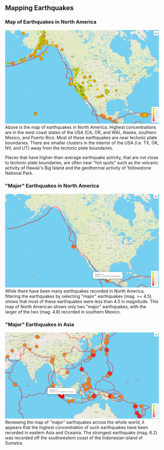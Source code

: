 ## Mapping Earthquakes

### Map of Earthquakes in North America
![Earthquakes_North_America](static/js/Earthquakes_North_America.png)
Above is the map of earthquakes in North America. Highest concentrations are in the west coast states of the USA (CA, OR, and WA), Alaska, southern Mexico, and Puerto Rico. Most of these earthquakes are near tectonic plate boundaries. There are smaller clusters in the interior of the USA (i.e. TX, OK, NV, and UT) away from the tectonic plate boundaries.

Places that have higher-than-average earthquake activity, that are not close to tectonic plate boundaries, are often near "hot spots" such as the volcanic activity of Hawaii's Big Island and the geothermal activity of Yellowstone National Park.
###  "Major" Earthquakes in North America
![Major_earthquakes_North_America](static/js/Major_earthquakes_North_America.png)
While there have been many earthquakes recorded in North America, filtering the earthquakes by selecting "major" earthquakes (mag. >= 4.5) shows that most of these earthquakes were less than 4.5 in magnitude. This map of North American shows only two "major" earthquakes, with the larger of the two (mag. 4.8) recorded in southern Mexico.
###  "Major" Earthquakes in Asia
![Major-Earthquakes](static/js/Major_earthquakes.png) 
Reviewing the map of "major" earthquakes across the whole world, it appears that the highest concentration of such earthquakes have been recorded in eastern Asia and Oceania. The strongest earthquake (mag. 6.2) was recorded off the southwestern coast of the Indonesian island of Sumatra. 
